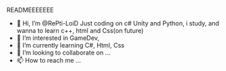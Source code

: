 READMEEEEEEE

- 👋 Hi, I’m @RePti-LoiD Just coding on c# Unity and Python, 
i study, and wanna to learn c++, html and Css(on future) 
- 👀 I’m interested in GameDev, 
- 🌱 I’m currently learning C#, Html, Css
- 💞️ I’m looking to collaborate on ...
- 📫 How to reach me ...

<!---
RePti-LoiD/RePti-LoiD is a ✨ special ✨ repository because its `README.md` (this file) appears on your GitHub profile.
You can click the Preview link to take a look at your changes.
--->
